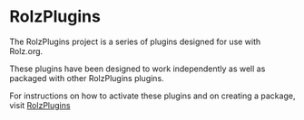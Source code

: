 # RolzPlugins

The RolzPlugins project is a series of plugins designed for use with Rolz.org.

These plugins have been designed to work independently as well as packaged with other RolzPlugins plugins.

For instructions on how to activate these plugins and on creating a package, visit [RolzPlugins](https://stgroves.github.io/RolzPlugins/index.html)
